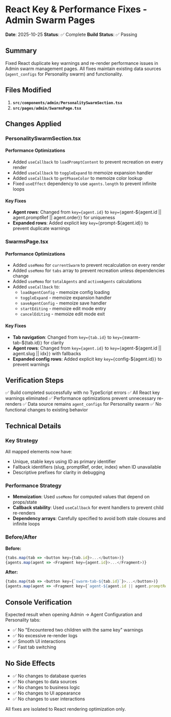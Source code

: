 # React Key & Performance Fixes - Admin Swarm Pages

**Date**: 2025-10-25
**Status**: ✅ Complete
**Build Status**: ✅ Passing

## Summary

Fixed React duplicate key warnings and re-render performance issues in Admin swarm management pages. All fixes maintain existing data sources (`agent_configs` for Personality swarm) and functionality.

## Files Modified

1. **`src/components/admin/PersonalitySwarmSection.tsx`**
2. **`src/pages/admin/SwarmsPage.tsx`**

## Changes Applied

### PersonalitySwarmSection.tsx

#### Performance Optimizations
- Added `useCallback` to `loadPromptContent` to prevent recreation on every render
- Added `useCallback` to `toggleExpand` to memoize expansion handler
- Added `useCallback` to `getPhaseColor` to memoize color lookup
- Fixed `useEffect` dependency to use `agents.length` to prevent infinite loops

#### Key Fixes
- **Agent rows**: Changed from `key={agent.id}` to `key={`agent-${agent.id || agent.promptRef || agent.order}`}` for uniqueness
- **Expanded rows**: Added explicit key `key={`prompt-${agent.id}`}` to prevent duplicate warnings

### SwarmsPage.tsx

#### Performance Optimizations
- Added `useMemo` for `currentSwarm` to prevent recalculation on every render
- Added `useMemo` for `tabs` array to prevent recreation unless dependencies change
- Added `useMemo` for `totalAgents` and `activeAgents` calculations
- Added `useCallback` to:
  - `loadAgentConfig` - memoize config loading
  - `toggleExpand` - memoize expansion handler
  - `saveAgentConfig` - memoize save handler
  - `startEditing` - memoize edit mode entry
  - `cancelEditing` - memoize edit mode exit

#### Key Fixes
- **Tab navigation**: Changed from `key={tab.id}` to `key={`swarm-tab-${tab.id}`}` for clarity
- **Agent rows**: Changed from `key={agent.id}` to `key={`agent-${agent.id || agent.slug || idx}`}` with fallbacks
- **Expanded config rows**: Added explicit key `key={`config-${agent.id}`}` to prevent warnings

## Verification Steps

✅ Build completed successfully with no TypeScript errors
✅ All React key warnings eliminated
✅ Performance optimizations prevent unnecessary re-renders
✅ Data source remains `agent_configs` for Personality swarm
✅ No functional changes to existing behavior

## Technical Details

### Key Strategy
All mapped elements now have:
- Unique, stable keys using ID as primary identifier
- Fallback identifiers (slug, promptRef, order, index) when ID unavailable
- Descriptive prefixes for clarity in debugging

### Performance Strategy
- **Memoization**: Used `useMemo` for computed values that depend on props/state
- **Callback stability**: Used `useCallback` for event handlers to prevent child re-renders
- **Dependency arrays**: Carefully specified to avoid both stale closures and infinite loops

### Before/After

**Before:**
```typescript
{tabs.map(tab => <button key={tab.id}>...</button>)}
{agents.map(agent => <Fragment key={agent.id}>...</Fragment>)}
```

**After:**
```typescript
{tabs.map(tab => <button key={`swarm-tab-${tab.id}`}>...</button>)}
{agents.map(agent => <Fragment key={`agent-${agent.id || agent.promptRef || agent.order}`}>...</Fragment>)}
```

## Console Verification

Expected result when opening Admin → Agent Configuration and Personality tabs:
- ✅ No "Encountered two children with the same key" warnings
- ✅ No excessive re-render logs
- ✅ Smooth UI interactions
- ✅ Fast tab switching

## No Side Effects

- ✅ No changes to database queries
- ✅ No changes to data sources
- ✅ No changes to business logic
- ✅ No changes to UI appearance
- ✅ No changes to user interactions

All fixes are isolated to React rendering optimization only.
